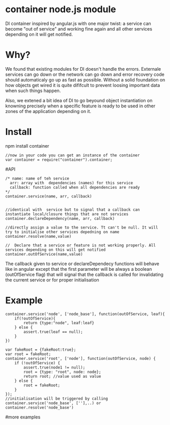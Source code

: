 # container node.js module
DI container inspired by angular.js with one major twist: a service can become "out of service"  and working fine again and all other services depending on it will get notified.

# Why?
 We found that existing modules for DI doesn't handle the errors. Externale services can go down or the network can go down and error recovery code should automaticaly go up as fast as possible. Without a solid foundation on how objects get wired it is quite dififcult to prevent loosing important data when such things happen.

 Also, we extened a bit idea of DI to go beyound object instantiation on  knowning precisely when a specific feature is ready to be used in other zones of the application  depending on it.
 

# Install
   npm install container 

    //now in your code you can get an instance of the container
    var container = require("container").container;

#API

    /* name: name of teh service
      arr: array with  dependencies (names) for this service
      callback: function called when all dependencies are ready
    */
    container.service(name, arr, callback)


    //identical with  service but to signal that a callback can instantiate local/closure things that are not services
    container.declareDependency(name, arr, callback)

    //directly assign a value to the service. Tt can't be null. It will try to initialise other services depedning on name
    container.resolve(name,value)

    //  Declare that a service or feature is not working properly. All services depending on this will get notified
    container.outOfService(name,value)


The callback given to service or declareDependecy functions will behave like in angular except that the first parameter will be always a boolean (outOfService flag) that will signal that the callback is called for invalidating the current service or for proper initialisation

# Example

    
    container.service('node', ['node_base'], function(outOfService, leaf){
        if(!outOfService){
            return {type:"node", leaf:leaf}
        } else {
            assert.true(leaf == null);
        }
    })
    
    var fakeRoot = {fakeRoot:true};
    var root = fakeRoot;
    container.service('root', ['node'], function(outOfService, node) {
        if (!outOfService) {
            assert.true(node1 != null);
            root = {type: "root", node: node};
            return root; //value used as value
        } else {
            root = fakeRoot;
        }
    });
    //initialisation will be triggered by calling container.service('node_base', [''],..) or
    container.resolve('node_base')


#more examples

